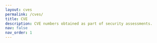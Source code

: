 ```yaml
---
layout: cves
permalink: /cves/
title: CVE
description: CVE numbers obtained as part of security assessments.
nav: false
nav_order: 1
---
```


